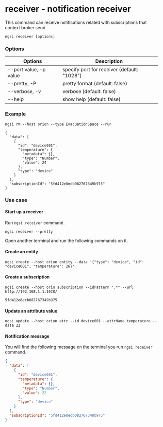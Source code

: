 # receiver - notification receiver

This command can receive notifications related with subscriptions that context broker send.

```console
ngsi receiver [options]
```

### Options

| Options                | Description                                 |
| ---------------------- | ------------------------------------------- |
| --port value, -p value | specify port for receiver (default: "1028") |
| --pretty, -P           | pretty format (default: false)              |
| --verbose, -v          | verbose (default: false)                    |
| --help                 | show help (default: false)                  |

### Example

```console
ngsi rm --host orion --type EvacuationSpace --run
```

```
{
  "data": [
    {
      "id": "device001",
      "temperature": {
        "metadata": {},
        "type": "Number",
        "value": 24
      },
      "type": "device"
    }
  ],
  "subscriptionId": "5fd412e8ecb082767349b975"
}
```

### Use case

#### Start up a receiver

Run `ngsi receiver` command.

```console
ngsi receiver --pretty
```

Open another terminal and run the following commands on it.

#### Create an entity

```console
ngsi create --host orion entity --data '{"type": "device", "id": "device001", "temperature": 26}'
```

#### Create a subscription

```console
ngsi create --host orin subscription --idPattern ".*" --url http://192.168.1.1:1028/
```

```console
5fd412e8ecb082767349b975
```

#### Update an attribute value

```console
ngsi update --host orion attr --id device001 --attrName temperature --data 22
```

#### Notification message

You will find the following message on the terminal you run `ngsi receiver` command.

```json
{
  "data": [
    {
      "id": "device001",
      "temperature": {
        "metadata": {},
        "type": "Number",
        "value": 22
      },
      "type": "device"
    }
  ],
  "subscriptionId": "5fd412e8ecb082767349b975"
}
```
